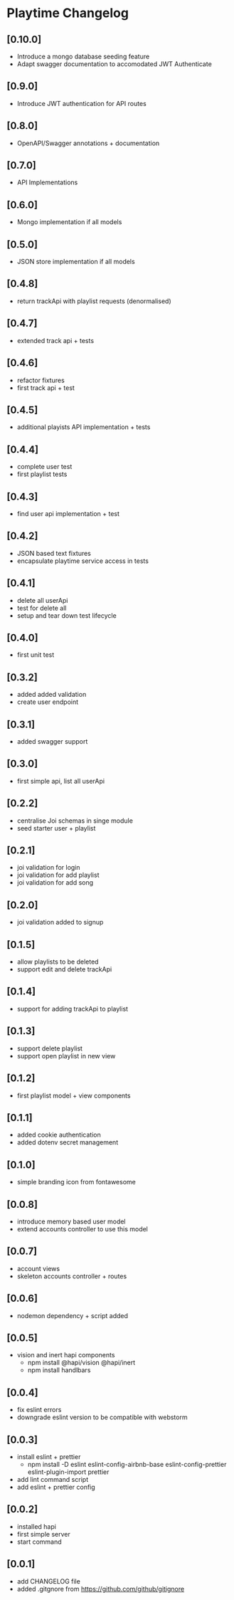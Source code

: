 # Playtime Changelog

## [0.10.0]

- Introduce a mongo database seeding feature
- Adapt swagger documentation to accomodated JWT Authenticate

## [0.9.0]

- Introduce JWT authentication for API routes

## [0.8.0]

- OpenAPI/Swagger annotations + documentation

## [0.7.0]

- API Implementations

## [0.6.0]

- Mongo implementation if all models

## [0.5.0]

- JSON store implementation if all models

## [0.4.8]

- return trackApi with playlist requests (denormalised)

## [0.4.7]

- extended track api + tests

## [0.4.6]

- refactor fixtures
- first track api + test

## [0.4.5]

- additional playists API implementation + tests

## [0.4.4]

- complete user test
- first playlist tests

## [0.4.3]

- find user api implementation + test

## [0.4.2]

- JSON based text fixtures
- encapsulate playtime service access in tests

## [0.4.1]

- delete all userApi
- test for delete all
- setup and tear down test lifecycle

## [0.4.0]

- first unit test

## [0.3.2]

- added added validation
- create user endpoint

## [0.3.1]

- added swagger support

## [0.3.0]

- first simple api, list all userApi

## [0.2.2]

- centralise Joi schemas in singe module
- seed starter user + playlist

## [0.2.1]

- joi validation for login
- joi validation for add playlist
- joi validation for add song

## [0.2.0]

- joi validation added to signup

## [0.1.5]

- allow playlists to be deleted
- support edit and delete trackApi

## [0.1.4]

- support for adding trackApi to playlist

## [0.1.3]

- support delete playlist
- support open playlist in new view

## [0.1.2]

- first playlist model + view components

## [0.1.1]

- added cookie authentication
- added dotenv secret management

## [0.1.0]

- simple branding icon from fontawesome

## [0.0.8]

- introduce memory based user model
- extend accounts controller to use this model

## [0.0.7]

- account views
- skeleton accounts controller + routes

## [0.0.6]

- nodemon dependency + script added

## [0.0.5]

- vision and inert hapi components
  - npm install @hapi/vision @hapi/inert
  - npm install handlbars
  
## [0.0.4]

- fix eslint errors
- downgrade eslint version to be compatible with webstorm

## [0.0.3]

- install eslint + prettier
  - npm install -D eslint eslint-config-airbnb-base eslint-config-prettier eslint-plugin-import prettier
- add lint command script
- add eslint + prettier config

## [0.0.2]

- installed hapi
- first simple server
- start command

## [0.0.1]

- add CHANGELOG file
- added .gitgnore from <https://github.com/github/gitignore>
